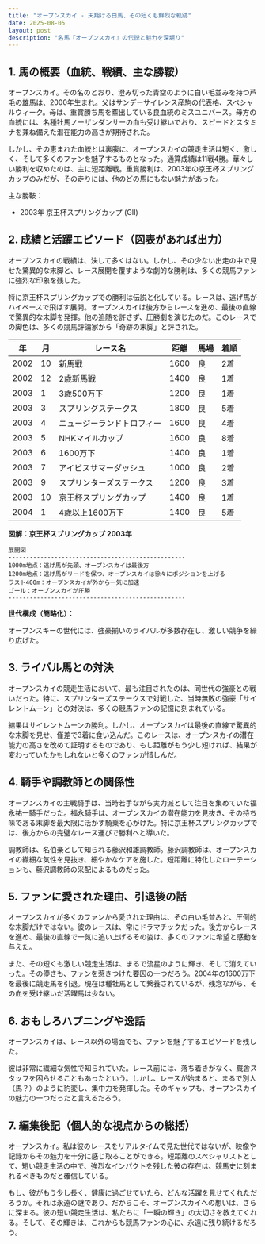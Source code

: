 ```yaml
---
title: "オープンスカイ - 天翔ける白馬、その短くも鮮烈な軌跡"
date: 2025-08-05
layout: post
description: "名馬『オープンスカイ』の伝説と魅力を深堀り"
---
```


## 1. 馬の概要（血統、戦績、主な勝鞍）

オープンスカイ。その名のとおり、澄み切った青空のように白い毛並みを持つ芦毛の雄馬は、2000年生まれ。父はサンデーサイレンス産駒の代表格、スペシャルウィーク。母は、重賞勝ち馬を輩出している良血統のミスユニバース。母方の血統には、名種牡馬ノーザンダンサーの血も受け継いでおり、スピードとスタミナを兼ね備えた潜在能力の高さが期待された。

しかし、その恵まれた血統とは裏腹に、オープンスカイの競走生活は短く、激しく、そして多くのファンを魅了するものとなった。通算成績は11戦4勝。華々しい勝利を収めたのは、主に短距離戦。重賞勝利は、2003年の京王杯スプリングカップのみだが、その走りには、他のどの馬にもない魅力があった。


主な勝鞍：

* 2003年 京王杯スプリングカップ (GII)


## 2. 成績と活躍エピソード（図表があれば出力）

オープンスカイの戦績は、決して多くはない。しかし、その少ない出走の中で見せた驚異的な末脚と、レース展開を覆すような劇的な勝利は、多くの競馬ファンに強烈な印象を残した。

特に京王杯スプリングカップでの勝利は伝説と化している。レースは、逃げ馬がハイペースで飛ばす展開。オープンスカイは後方からレースを進め、最後の直線で驚異的な末脚を発揮。他の追随を許さず、圧勝劇を演じたのだ。このレースでの脚色は、多くの競馬評論家から「奇跡の末脚」と評された。

| 年 | 月 | レース名             | 距離 | 馬場 | 着順 |
|---|----|----------------------|-----|-----|-----|
| 2002 | 10 | 新馬戦               | 1600 | 良   | 2着 |
| 2002 | 12 | 2歳新馬戦             | 1400 | 良   | 1着 |
| 2003 | 1 | 3歳500万下           | 1200 | 良   | 1着 |
| 2003 | 3 | スプリングステークス   | 1800 | 良   | 5着 |
| 2003 | 4 | ニュージーランドトロフィー| 1600 | 良   | 4着 |
| 2003 | 5 | NHKマイルカップ       | 1600 | 良   | 8着 |
| 2003 | 6 | 1600万下             | 1400 | 良   | 1着 |
| 2003 | 7 | アイビスサマーダッシュ | 1000 | 良   | 2着 |
| 2003 | 9 | スプリンターズステークス| 1200 | 良   | 3着 |
| 2003 | 10 | 京王杯スプリングカップ | 1400 | 良   | 1着 |
| 2004 | 1 | 4歳以上1600万下       | 1400 | 良   | 5着 |


**図解：京王杯スプリングカップ 2003年**

```
展開図
--------------------------------------------------
1000m地点：逃げ馬が先頭、オープンスカイは最後方
1200m地点：逃げ馬がリードを保つ、オープンスカイは徐々にポジションを上げる
ラスト400m：オープンスカイが外から一気に加速
ゴール：オープンスカイが圧勝
--------------------------------------------------
```

**世代構成（簡略化）：**

オープンスキーの世代には、強豪揃いのライバルが多数存在し、激しい競争を繰り広げた。


## 3. ライバル馬との対決

オープンスカイの競走生活において、最も注目されたのは、同世代の強豪との戦いだった。特に、スプリンターズステークスで対戦した、当時無敗の強豪「サイレントムーン」との対決は、多くの競馬ファンの記憶に刻まれている。

結果はサイレントムーンの勝利。しかし、オープンスカイは最後の直線で驚異的な末脚を見せ、僅差で3着に食い込んだ。このレースは、オープンスカイの潜在能力の高さを改めて証明するものであり、もし距離がもう少し短ければ、結果が変わっていたかもしれないと多くのファンが惜しんだ。


## 4. 騎手や調教師との関係性

オープンスカイの主戦騎手は、当時若手ながら実力派として注目を集めていた福永祐一騎手だった。福永騎手は、オープンスカイの潜在能力を見抜き、その持ち味である末脚を最大限に活かす騎乗を心がけた。特に京王杯スプリングカップでは、後方からの完璧なレース運びで勝利へと導いた。

調教師は、名伯楽として知られる藤沢和雄調教師。藤沢調教師は、オープンスカイの繊細な気性を見抜き、細やかなケアを施した。短距離に特化したローテーションも、藤沢調教師の采配によるものだった。


## 5. ファンに愛された理由、引退後の話

オープンスカイが多くのファンから愛された理由は、その白い毛並みと、圧倒的な末脚だけではない。彼のレースは、常にドラマチックだった。後方からレースを進め、最後の直線で一気に追い上げるその姿は、多くのファンに希望と感動を与えた。

また、その短くも激しい競走生活は、まるで流星のように輝き、そして消えていった。その儚さも、ファンを惹きつけた要因の一つだろう。2004年の1600万下を最後に競走馬を引退。現在は種牡馬として繋養されているが、残念ながら、その血を受け継いだ活躍馬は少ない。


## 6. おもしろハプニングや逸話

オープンスカイは、レース以外の場面でも、ファンを魅了するエピソードを残した。

彼は非常に繊細な気性で知られていた。レース前には、落ち着きがなく、厩舎スタッフを困らせることもあったという。しかし、レースが始まると、まるで別人（馬？）のように豹変し、集中力を発揮した。そのギャップも、オープンスカイの魅力の一つだったと言えるだろう。


## 7. 編集後記（個人的な視点からの総括）

オープンスカイ。私は彼のレースをリアルタイムで見た世代ではないが、映像や記録からその魅力を十分に感じ取ることができる。短距離のスペシャリストとして、短い競走生活の中で、強烈なインパクトを残した彼の存在は、競馬史に刻まれるべきものだと確信している。

もし、彼がもう少し長く、健康に過ごせていたら、どんな活躍を見せてくれただろうか。それは永遠の謎であり、だからこそ、オープンスカイへの想いは、さらに深まる。彼の短い競走生活は、私たちに「一瞬の輝き」の大切さを教えてくれる。そして、その輝きは、これからも競馬ファンの心に、永遠に残り続けるだろう。
